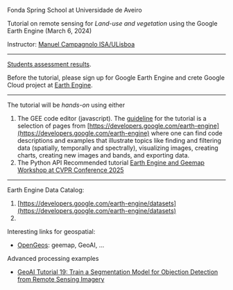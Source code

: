 Fonda Spring School at Universidade de Aveiro 

Tutorial on remote sensing for *Land-use and vegetation* using the Google Earth Engine (March 6, 2024)

Instructor: [Manuel Campagnolo ISA/ULisboa](https://www.cienciavitae.pt//en/7F18-3B3C-06BB)

---

[Students assessment results](Student_Assessment_Quiz.pdf).

Before the tutorial, please sign up for Google Earth Engine and crete Google Cloud project at [Earth Engine](https://console.cloud.google.com/earth-engine/welcome ).

---

The tutorial will be *hands-on* using either 
1. The GEE code editor (javascript). The [guideline](tutorial_v1.pdf) for the tutorial is a selection of pages from [https://developers.google.com/earth-engine](https://developers.google.com/earth-engine) where one can find code descriptions and examples that illustrate topics like finding and filtering data (spatially, temporally and spectrally), visualizing images, creating charts, creating new images and bands, and exporting data.
2.  The Python API
  Recommended tutorial [Earth Engine and Geemap Workshop at CVPR Conference 2025](https://www.youtube.com/watch?v=Us6MaBsL4cg)

---

Earth Engine Data Catalog:
1. [https://developers.google.com/earth-engine/datasets](https://developers.google.com/earth-engine/datasets)
2. 

Interesting links for geospatial:
- [OpenGeos](https://github.com/opengeos): geemap, GeoAI, ...

Advanced processing examples
- [GeoAI Tutorial 19: Train a Segmentation Model for Objection Detection from Remote Sensing Imagery](https://www.youtube.com/watch?v=l8DY166eAWI)
